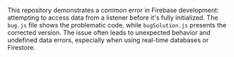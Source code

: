 This repository demonstrates a common error in Firebase development: attempting to access data from a listener before it's fully initialized.  The `bug.js` file shows the problematic code, while `bugSolution.js` presents the corrected version. The issue often leads to unexpected behavior and undefined data errors, especially when using real-time databases or Firestore.